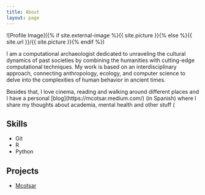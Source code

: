 ```yaml
---
title: About
layout: page
---
```

![Profile Image]({% if site.external-image %}{{ site.picture }}{% else %}{{ site.url }}/{{ site.picture }}{% endif %})

<p>I am a computational archaeologist dedicated to unraveling the cultural dynamics of past societies by combining the humanities with cutting-edge computational techniques. My work is based on an interdisciplinary approach, connecting anthropology, ecology, and computer science to delve into the complexities of human behavior in ancient times.</p>

<p> Besides that, I love cinema, reading and walking around different places and I have a personal [blog](https://mcotsar.medium.com/) (in Spanish) where I share my thoughts about academia, mental health and other stuff ( </p>

<h2>Skills</h2>

<ul class="skill-list">
	<!-- <li>HTML - Jade - Haml - Erb</li>
	<li>Responsive (Mobile First)</li>
	<li>CSS (Stylus, Sass, Less)</li>
	<li>Css Frameworks (Bootstrap, Foundation)</li>
	<li>Javascript (Design Patterns, Tests)</li>
	<li>AngularJS - ReactJS</li>
	<li>Grunt - Gulp - Yeoman</li> -->
	<li>Git</li>
	<li>R </li>
	<li>Python</li>
	<!--<li>MySQL - MongoDB</li>
	<li>Scrum and Kanban</li>
	<li>TDD e Continuous Integration</li> -->
</ul>

<h2>Projects</h2>

<ul>
	<li><a href="https://github.com/">Mcotsar</a></li>
</ul>
